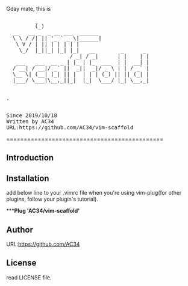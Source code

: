  Gday mate, this is 
 <pre>         _                                  
         (_)                                 
  __   __ _  _ __ ___  ______                
  \ \ / /| || '_ ` _ \|______|               
   \ V / | || | | | | |                      
    \_/  |_||_| |_| |_|   __        _      _ 
                    / _| / _|      | |    | |
   ___   ___  __ _ | |_ | |_  ___  | |  __| |
  / __| / __|/ _` ||  _||  _|/ _ \ | | / _` |
  \__ \| (__| (_| || |  | | | (_) || || (_| |
  |___/ \___|\__,_||_|  |_|  \___/ |_| \__,_|
                                             
                                             
.
</pre>
<pre> 
Since 2019/10/18
Written by AC34
URL:https://github.com/AC34/vim-scaffold
</pre>
=============================================

Introduction
---------------------------------------------


Installation
---------------------------------------------
add below line to your .vimrc file when you're using vim-plug(for other plugins, follow your plugin's tutorial).

*****Plug 'AC34/vim-scaffold'**

Author
---------------------------------------------
URL:https://github.com/AC34

License
---------------------------------------------
read LICENSE file.
